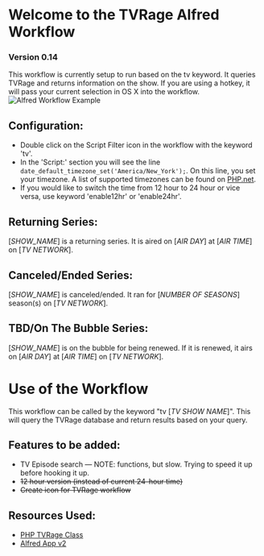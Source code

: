 Welcome to the TVRage Alfred Workflow
=====================================
### Version 0.14

This workflow is currently setup to run based on the tv keyword. It queries TVRage and returns information on the show. If you are using a hotkey, it will pass your current selection in OS X into the workflow.
![Alfred Workflow Example](http://i.imgur.com/oND1ufT.png)

Configuration:
--------------
* Double click on the Script Filter icon in the workflow with the keyword 'tv'.
* In the 'Script:' section you will see the line <code>date_default_timezone_set('America/New_York');</code>. On this line, you set your timezone. A list of supported timezones can be found on [PHP.net](http://www.php.net/manual/en/timezones.php).
* If you would like to switch the time from 12 hour to 24 hour or vice versa, use keyword 'enable12hr' or 'enable24hr'.

Returning Series:
-----------------
[*SHOW_NAME*] is a returning series. It is aired on [*AIR DAY*] at [*AIR TIME*] on [*TV NETWORK*].

Canceled/Ended Series:
----------------------
[*SHOW_NAME*] is canceled/ended. It ran for [*NUMBER OF SEASONS*] season(s) on [*TV NETWORK*].

TBD/On The Bubble Series:
----------------------
[*SHOW_NAME*] is on the bubble for being renewed. If it is renewed, it airs on [*AIR DAY*] at [*AIR TIME*] on [*TV NETWORK*].

Use of the Workflow
===================
This workflow can be called by the keyword "tv [*TV SHOW NAME*]". This will query the TVRage database and return results based on your query.

Features to be added:
---------------------
* TV Episode search — NOTE: functions, but slow. Trying to speed it up before hooking it up.
* ~~12 hour version (instead of current 24-hour time)~~
* ~~Create icon for TVRage workflow~~

Resources Used:
---------------
* [PHP TVRage Class](https://github.com/ryandoherty/PHP--TVRage)
* [Alfred App v2](http://www.alfredapp.com/)